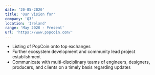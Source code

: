 ```yaml
---
date: '20-05-2020'
title: 'Our Vision for'
company: 'Q3'
location: 'Ireland'
range: 'May 2020 - Present'
url: 'https://www.popcoin.com/'
---
```


- Listing of PopCoin onto top exchanges
- Further ecosystem development and community lead project establishment
- Communicate with multi-disciplinary teams of engineers, designers, producers, and clients on a timely basis regarding updates
